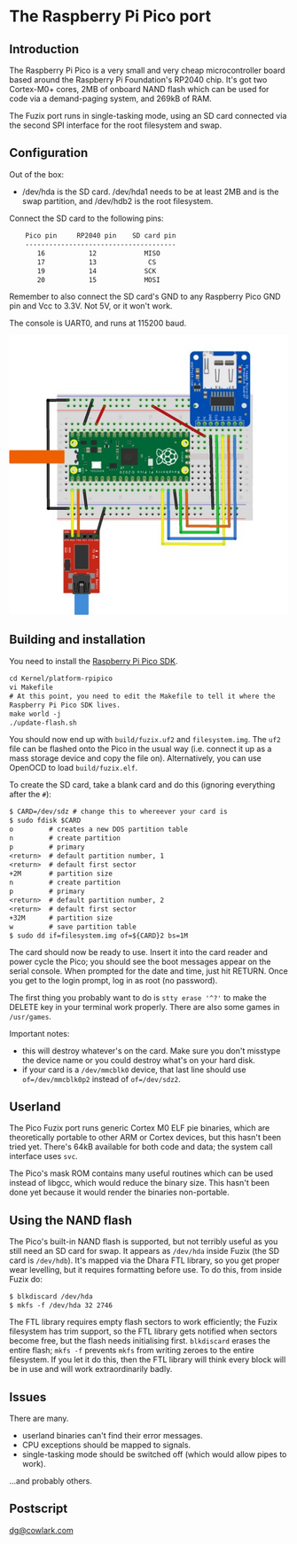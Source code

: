 # The Raspberry Pi Pico port

## Introduction

The Raspberry Pi Pico is a very small and very cheap microcontroller board
based around the Raspberry Pi Foundation's RP2040 chip. It's got two Cortex-M0+
cores, 2MB of onboard NAND flash which can be used for code via a demand-paging
system, and 269kB of RAM.

The Fuzix port runs in single-tasking mode, using an SD card connected via the
second SPI interface for the root filesystem and swap.

## Configuration

Out of the box:

  - /dev/hda is the SD card. /dev/hda1 needs to be at least 2MB and is the swap
    partition, and /dev/hdb2 is the root filesystem.

Connect the SD card to the following pins:

        Pico pin     RP2040 pin    SD card pin
        --------------------------------------
           16           12            MISO
           17           13             CS
           19           14            SCK
           20           15            MOSI

Remember to also connect the SD card's GND to any Raspberry Pico GND pin and Vcc to
3.3V. Not 5V, or it won't work.

The console is UART0, and runs at 115200 baud.

![Wiring diagram](doc/wiring.jpg)

## Building and installation

You need to install the [Raspberry Pi Pico SDK](https://www.raspberrypi.org/documentation/pico/getting-started/).

```
cd Kernel/platform-rpipico
vi Makefile
# At this point, you need to edit the Makefile to tell it where the Raspberry Pi Pico SDK lives.
make world -j
./update-flash.sh
```

You should now end up with `build/fuzix.uf2` and `filesystem.img`. The `uf2`
file can be flashed onto the Pico in the usual way (i.e. connect it up as a
mass storage device and copy the file on). Alternatively, you can use OpenOCD
to load `build/fuzix.elf`.

To create the SD card, take a blank card and do this (ignoring everything after
the `#`):

```
$ CARD=/dev/sdz # change this to whereever your card is
$ sudo fdisk $CARD
o         # creates a new DOS partition table
n         # create partition
p         # primary
<return>  # default partition number, 1
<return>  # default first sector
+2M       # partition size
n         # create partition
p         # primary
<return>  # default partition number, 2
<return>  # default first sector
+32M      # partition size
w         # save partition table
$ sudo dd if=filesystem.img of=${CARD}2 bs=1M
```

The card should now be ready to use. Insert it into the card reader and power
cycle the Pico; you should see the boot messages appear on the serial console.
When prompted for the date and time, just hit RETURN. Once you get to the login
prompt, log in as root (no password).

The first thing you probably want to do is `stty erase '^?'` to make the DELETE
key in your terminal work properly. There are also some games in `/usr/games`.

Important notes:

  - this will destroy whatever's on the card. Make sure you don't misstype the
	device name or you could destroy what's on your hard disk.
  - if your card is a `/dev/mmcblk0` device, that last line should use
	`of=/dev/mmcblk0p2` instead of `of=/dev/sdz2`.

## Userland

The Pico Fuzix port runs generic Cortex M0 ELF pie binaries, which are
theoretically portable to other ARM or Cortex devices, but this hasn't been
tried yet. There's 64kB available for both code and data; the system call
interface uses `svc`.

The Pico's mask ROM contains many useful routines which can be used instead of
libgcc, which would reduce the binary size. This hasn't been done yet because
it would render the binaries non-portable.

## Using the NAND flash

The Pico's built-in NAND flash is supported, but not terribly useful as you
still need an SD card for swap. It appears as `/dev/hda` inside Fuzix (the SD
card is `/dev/hdb`). It's mapped via the Dhara FTL library, so you get proper
wear levelling, but it requires formatting before use. To do this, from inside
Fuzix do:

```
$ blkdiscard /dev/hda
$ mkfs -f /dev/hda 32 2746
```

The FTL library requires empty flash sectors to work efficiently; the Fuzix
filesystem has trim support, so the FTL library gets notified when sectors
become free, but the flash needs initialising first. `blkdiscard` erases the
entire flash; `mkfs -f` prevents `mkfs` from writing zeroes to the entire
filesystem. If you let it do this, then the FTL library will think every block
will be in use and will work extraordinarily badly.

## Issues

There are many.

  - userland binaries can't find their error messages.
  - CPU exceptions should be mapped to signals.
  - single-tasking mode should be switched off (which would allow pipes to
    work).

...and probably others.

## Postscript

dg@cowlark.com

